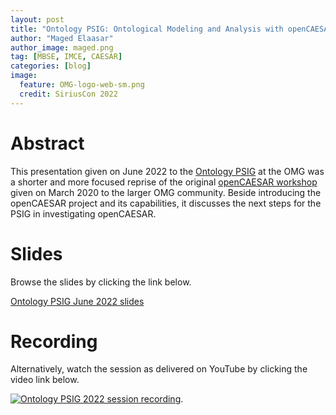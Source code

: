 ```yaml
---
layout: post
title: "Ontology PSIG: Ontological Modeling and Analysis with openCAESAR"
author: "Maged Elaasar"
author_image: maged.png
tag: [MBSE, IMCE, CAESAR]
categories: [blog]
image:
  feature: OMG-logo-web-sm.png
  credit: SiriusCon 2022
---
```


# Abstract

This presentation given on June 2022 to the [Ontology PSIG](https://www.omg.org/ontology/) at the OMG was a shorter and more focused reprise of the original [openCAESAR workshop](http://www.opencaesar.io/caesar/2022/03/21/openCAESAR-Workshop-at-OMG.html) given on March 2020 to the larger OMG community. Beside introducing the openCAESAR project and its capabilities, it discusses the next steps for the PSIG in investigating openCAESAR.

# Slides

Browse the slides by clicking the link below.

[Ontology PSIG June 2022 slides](https://docs.google.com/presentation/d/1ziwEzisnbY3SVpGNZL6nYyEHDujCUwOd_uNxnvqr5yo)

# Recording

Alternatively, watch the session as delivered on YouTube by clicking the video link below.

[![Ontology PSIG 2022 session recording](https://img.youtube.com/vi/PuDADwM5aac/0.jpg)](https://www.youtube.com/watch?v=PuDADwM5aac).